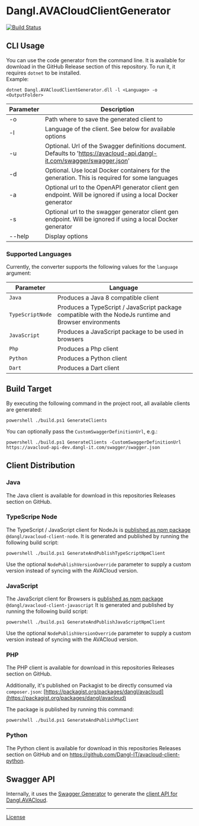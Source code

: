# Dangl.AVACloudClientGenerator

[![Build Status](https://jenkins.dangl.me/buildStatus/icon?job=Dangl.AVACloudClientGenerator/develop)](https://jenkins.dangl.me/job/Dangl.AVACloudClientGenerator/job/develop/)

## CLI Usage

You can use the code generator from the command line. It is available for download in the GitHub Release
section of this repository. To run it, it requires `dotnet` to be installed.  
Example:

    dotnet Dangl.AVACloudClientGenerator.dll -l <Language> -o <OutputFolder>

| Parameter | Description |
|-----------|-------------|
| -o        | Path where to save the generated client to |
| -l        | Language of the client. See below for available options |
| -u        | Optional. Url of the Swagger definitions document. Defaults to 'https://avacloud-api.dangl-it.com/swagger/swagger.json' |
| -d        | Optional. Use local Docker containers for the generation. This is required for some languages |
| -a        | Optional url to the OpenAPI generator client gen endpoint. Will be ignored if using a local Docker generator |
| -s        | Optional url to the swagger generator client gen endpoint. Will be ignored if using a local Docker generator |
| --help    | Display options |

### Supported Languages

Currently, the converter supports the following values for the `language` argument:

| Parameter | Language |
|-----------|----------|
| `Java`    | Produces a Java 8 compatible client |
| `TypeScriptNode`    | Produces a TypeScript / JavaScript package compatible with the NodeJs runtime and Browser environments |
| `JavaScript`    | Produces a JavaScript package to be used in browsers |
| `Php`    | Produces a Php client |
| `Python`    | Produces a Python client |
| `Dart`    | Produces a Dart client |

## Build Target

By executing the following command in the project root, all available clients are generated:

    powershell ./build.ps1 GenerateClients

You can optionally pass the `CustomSwaggerDefinitionUrl`, e.g.:

    powershell ./build.ps1 GenerateClients -CustomSwaggerDefinitionUrl https://avacloud-api-dev.dangl-it.com/swagger/swagger.json

## Client Distribution

### Java

The Java client is available for download in this repositories Releases section on GitHub.

### TypeScripe Node

The TypeScript / JavaScript client for NodeJs is [published as npm package](https://www.npmjs.com/package/@dangl/avacloud-client-node) `@dangl/avacloud-client-node`.
It is generated and published by running the following build script:

    powershell ./build.ps1 GenerateAndPublishTypeScriptNpmClient

Use the optional `NodePublishVersionOverride` parameter to supply a custom version instead of syncing with the AVACloud version.

### JavaScript

The JavaScript client for Browsers is [published as npm package](https://www.npmjs.com/package/@dangl/avacloud-client-javascript) `@dangl/avacloud-client-javascript`
It is generated and published by running the following build script:

    powershell ./build.ps1 GenerateAndPublishJavaScriptNpmClient

Use the optional `NodePublishVersionOverride` parameter to supply a custom version instead of syncing with the AVACloud version.

### PHP

The PHP client is available for download in this repositories Releases section on GitHub.

Additionally, it's published on Packagist to be directly consumed via `composer.json`: [https://packagist.org/packages/dangl/avacloud](https://packagist.org/packages/dangl/avacloud)

The package is published by running this command:

    powershell ./build.ps1 GenerateAndPublishPhpClient

### Python

The Python client is available for download in this repositories Releases section on GitHub and on https://github.com/Dangl-IT/avacloud-client-python.

## Swagger API

Internally, it uses the [Swagger Generator](https://generator.swagger.io) to generate the [client API for Dangl.AVACloud](https://avacloud-api.dangl-it.com/swagger).

---
[License](./LICENSE.md)
